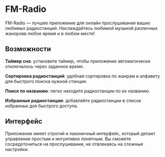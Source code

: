 # FM-Radio
FM-Radio — лучшее приложение для онлайн прослушивания ваших любимых радиостанций. Наслаждайтесь любимой музыкой различных жаноровв любое время и в любом месте!

## Возможности

**Таймер сна**: установите таймер, чтобы приложение автоматически отключалось через заданное время.

**Сортировка радиостанций**: удобная сортировка по жанрам и алфавиту для быстрого поиска нужной станции.

**Поиск по названию**: легко находите радиостанции по их названию.

**Избранные радиостанции**: добавляйте радиостанции в список избранных для быстрого доступа.

## Интерфейс
Приложение имеет строгий и лаконичный интерфейс, который делает управление простым и интуитивно понятным. Вы сможете сосредоточиться на прослушивании, не отвлекаясь на сложные настройки.
